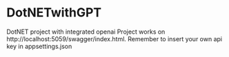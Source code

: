 # DotNETwithGPT
DotNET project with integrated openai
Project works on http://localhost:5059/swagger/index.html.
Remember to insert your own api key in appsettings.json
